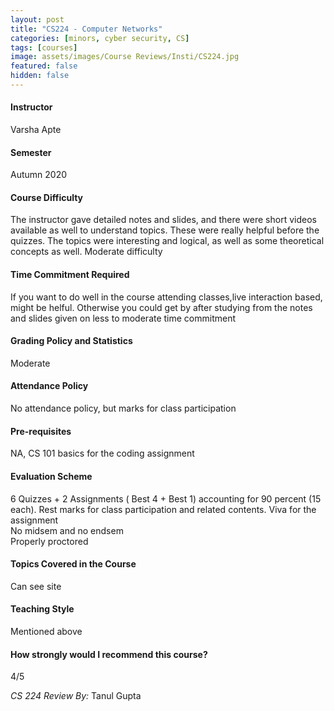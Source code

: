 ```yaml
---
layout: post
title: "CS224 - Computer Networks"
categories: [minors, cyber security, CS]
tags: [courses]
image: assets/images/Course Reviews/Insti/CS224.jpg
featured: false
hidden: false
---
```


#### Instructor
Varsha Apte

#### Semester
Autumn 2020

#### Course Difficulty
The instructor gave detailed notes and slides, and there were short videos available as well to understand topics. These were really helpful before the quizzes. The topics were interesting and logical, as well as some theoretical concepts as well. Moderate difficulty

#### Time Commitment Required
If you want to do well in the course attending classes,live interaction based, might be helful. Otherwise you could get by after studying from the notes and slides given on less to moderate time commitment

#### Grading Policy and Statistics
Moderate

#### Attendance Policy
No attendance policy, but marks for class participation

#### Pre-requisites
NA, CS 101 basics for the coding assignment

#### Evaluation Scheme
6 Quizzes + 2 Assignments ( Best 4 + Best 1) accounting for 90 percent (15 each). Rest marks for class participation and related contents. Viva for the assignment  
No midsem and no endsem  
Properly proctored

#### Topics Covered in the Course
Can see site

#### Teaching Style
Mentioned above

#### How strongly would I recommend this course?
4/5

*CS 224 Review By:* Tanul Gupta